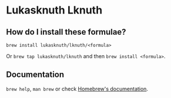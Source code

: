 # Lukasknuth Lknuth

## How do I install these formulae?

`brew install lukasknuth/lknuth/<formula>`

Or `brew tap lukasknuth/lknuth` and then `brew install <formula>`.

## Documentation

`brew help`, `man brew` or check [Homebrew's documentation](https://docs.brew.sh).
